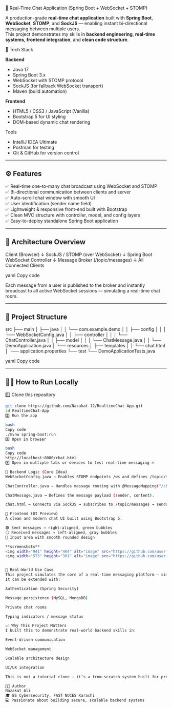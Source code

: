  💬 Real-Time Chat Application (Spring Boot + WebSocket + STOMP)

A production-grade **real-time chat application** built with **Spring Boot**, **WebSocket**, **STOMP**, and **SockJS** — enabling instant bi-directional messaging between multiple users.  
This project demonstrates my skills in **backend engineering**, **real-time systems**, **frontend integration**, and **clean code structure**.


🚀 Tech Stack

**Backend**
- Java 17
- Spring Boot 3.x
- WebSocket with STOMP protocol
- SockJS (for fallback WebSocket transport)
- Maven (build automation)

**Frontend**
- HTML5 / CSS3 / JavaScript (Vanilla)
- Bootstrap 5 for UI styling
- DOM-based dynamic chat rendering

Tools
- IntelliJ IDEA Ultimate
- Postman for testing
- Git & GitHub for version control

---

## ⚙️ Features

✅ Real-time one-to-many chat broadcast using WebSocket and STOMP  
✅ Bi-directional communication between clients and server  
✅ Auto-scroll chat window with smooth UI  
✅ User identification (sender name field)  
✅ Lightweight & responsive front-end built with Bootstrap  
✅ Clean MVC structure with controller, model, and config layers  
✅ Easy-to-deploy standalone Spring Boot application  

---

## 🧠 Architecture Overview

Client (Browser)
↓
SockJS / STOMP (over WebSocket)
↓
Spring Boot WebSocket Controller
↓
Message Broker (/topic/messages)
↓
All Connected Clients

yaml
Copy code

Each message from a user is published to the broker and instantly broadcast to all active WebSocket sessions — simulating a real-time chat room.

---

## 🧩 Project Structure

src
├── main
│ ├── java
│ │ └── com.example.demo
│ │ ├── config
│ │ │ └── WebSocketConfig.java
│ │ ├── controller
│ │ │ └── ChatController.java
│ │ ├── model
│ │ │ └── ChatMessage.java
│ │ └── DemoApplication.java
│ └── resources
│ ├── templates
│ │ └── chat.html
│ └── application.properties
└── test
└── DemoApplicationTests.java

yaml
Copy code

---

## 🧑‍💻 How to Run Locally

1️⃣ Clone this repository  
```bash
git clone https://github.com/Nazakat-12/RealtimeChat-App.git
cd RealtimeChat-App
2️⃣ Run the app

bash
Copy code
./mvnw spring-boot:run
3️⃣ Open in browser

bash
Copy code
http://localhost:8080/chat.html
4️⃣ Open in multiple tabs or devices to test real-time messaging 🔥

🧱 Backend Logic (Core Idea)
WebSocketConfig.java → Enables STOMP endpoints /ws and defines /topic/messages broker.

ChatController.java → Handles message routing with @MessageMapping("/chat.sendMessage").

ChatMessage.java → Defines the message payload (sender, content).

chat.html → Connects via SockJS → subscribes to /topic/messages → sends to /app/chat.sendMessage.

🎨 Frontend (UI Preview)
A clean and modern chat UI built using Bootstrap 5:

🟢 Sent messages → right-aligned, green bubbles
⚪ Received messages → left-aligned, gray bubbles
💬 Input area with smooth rounded design

**screenshots**
<img width="941" height="464" alt="image" src="https://github.com/user-attachments/assets/1254779b-009f-4c8e-85f1-01b1fa1e53fc" />
<img width="575" height="301" alt="image" src="https://github.com/user-attachments/assets/9491a3ee-a66e-4e5d-81cc-c047dc44810d" />


🧾 Real-World Use Case
This project simulates the core of a real-time messaging platform — similar to Slack, Discord, or WhatsApp Web.
It can be extended with:

Authentication (Spring Security)

Message persistence (MySQL, MongoDB)

Private chat rooms

Typing indicators / message status

📈 Why This Project Matters
I built this to demonstrate real-world backend skills in:

Event-driven communication

WebSocket management

Scalable architecture design

UI/UX integration

This is not a tutorial clone — it’s a from-scratch system built for production demonstration.

🧑‍🎓 Author
Nazakat Ali
🎓 BS Cybersecurity, FAST NUCES Karachi
💻 Passionate about building secure, scalable backend systems


